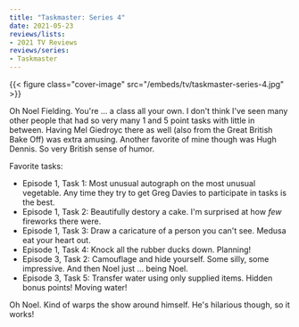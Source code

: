 ```yaml
---
title: "Taskmaster: Series 4"
date: 2021-05-23
reviews/lists:
- 2021 TV Reviews
reviews/series:
- Taskmaster
---
```

{{< figure class="cover-image" src="/embeds/tv/taskmaster-series-4.jpg" >}}

Oh Noel Fielding. You're ... a class all your own. I don't think I've seen many other people that had so very many 1 and 5 point tasks with little in between. Having Mel Giedroyc there as well (also from the Great British Bake Off) was extra amusing. Another favorite of mine though was Hugh Dennis. So very British sense of humor. 

Favorite tasks: 

* Episode 1, Task 1: Most unusual autograph on the most unusual vegetable. Any time they try to get Greg Davies to participate in tasks is the best. 
* Episode 1, Task 2: Beautifully destory a cake. I'm surprised at how *few* fireworks there were.
* Episode 1, Task 3: Draw a caricature of a person you can't see. Medusa eat your heart out. 
* Episode 1, Task 4: Knock all the rubber ducks down. Planning!
* Episode 3, Task 2: Camouflage and hide yourself. Some silly, some impressive. And then Noel just ... being Noel. 
* Episode 3, Task 5: Transfer water using only supplied items. Hidden bonus points! Moving water!

Oh Noel. Kind of warps the show around himself. He's hilarious though, so it works!